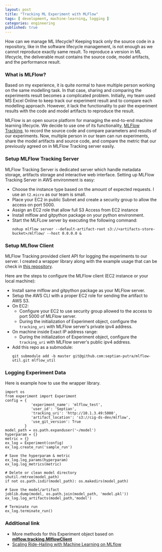 ```yaml
---
layout: post
title: "Tracking ML Experiment with MLFlow"
tags: [ development, machine-learning, logging ]
categories: engineering
published: true
---
```


How can we manage ML lifecycle? Keeping track only the source code in a repository, like in the software lifecycle management, is not enough as we cannot reproduce exactly same result. To reproduce a version in ML lifecycle, the deliverable must contains the source code, model artifacts, and the performance result. 

<!--more-->
### What is MLFlow?
Based on my experience, it is quite normal to have multiple person working on the same modelling task.
In that case, sharing and comparing the experiments result becomes a complicated problem. Initially, my team used MS Excel Online to keep track our experiment result and to compare each modelling approach. However, it lack the functionality to pair the experiment results with the code and model artifacts to reproduce the result.

MLFlow is an open source platform for managing the end-to-end machine learning lifecycle.
We decide to use one of its functionality, [MLFlow Tracking](https://mlflow.org/docs/latest/tracking.html), to record the source code and compare parameters and results of our experiments. Now, multiple person in our team can run experiments, share the model artifacts and source code, and compare the metric that our previously agreed on in MLFlow Tracking server easily.

### Setup MLFlow Tracking Server
MLFlow Tracking Server is dedicated server which handle metadata storage, artifacts storage and interactive web interface. Setting up MLFlow Tracking Server in AWS environment is easy:
* Choose the instance type based on the amount of expected requests. I use an `t2.micro` as our team is small. 
* Place your EC2 in public Subnet and create a security group to allow the access on port 5000.
* Assign an EC2 role that allow full S3 Access from EC2 instance
* Install mlflow and gitpython package on your python environment.
* Start the MLFLow server by executing the following command:
    <pre><code class="language-bash">nohup mlflow server --default-artifact-root s3://&lt;artifacts-store-bucket&gt;/mlflow/ --host 0.0.0.0 &</code></pre>

### Setup MLflow Client
MLFlow Tracking provided client API for logging the experiments to our server. I created a wrapper library along with the example usage that can be check in [this repository](https://github.com/septian-putra/mlflow-util).

Here are the steps to configure the MLFlow client (EC2 instance or your local machine):
* Install same mlflow and gitpython package as your MLFlow server.
* Setup the AWS CLI with a proper EC2 role for sending the artifact to AWS S3.
* On EC2:
   - Configure your EC2 to use security group allowed to the access to port 5000 of MLFlow server.
   - During the initialization of Experiment object, configure the `tracking_uri` with MLFlow server's private ipv4 address.
* On machine inside Exact IP address range:
   - During the initialization of Experiment object, configure the `tracking_uri` with MLFlow server's public ipv4 address.
* Add this repo as a submodule:
    <pre><code class="language-bash">git submodule add -b master git@github.com:septian-putra/mlflow-util.git mlflow_util</code></pre>


### Logging Experiment Data
Here is example how to use the wrapper library.
<pre><code class="language-py">import os
from experiment import Experiment
config = {
            'experiment_name': 'mlflow_test',
            'user_id': 'Septian',
            'tracking_uri': 'http://10.1.3.49:5000',
            'artifact_location': 's3://cig-ds-dev/mlflow',
            'use_git_version': True
         }
model_path = os.path.expanduser('~/model')
hyperparam = {}
metric = {}
ex_log = Experiment(config)
ex_log.create_run('sample_run')

# Save the hyperparam & metric
ex_log.log_params(hyperparam)
ex_log.log_metrics(metric)

# Delete or clean model directory
shutil.rmtree(model_path)
if not os.path.isdir(model_path): os.makedirs(model_path)

# Save the model/artifact
joblib.dump(model, os.path.join(model_path, 'model.pkl'))
ex_log.log_artifacts(model_path,'model')

# Terminate run
ex_log.terminate_run()</code></pre>

### Additional link
* More methods for this Experiment object based on [**mlflow.tracking.MlflowClient**](https://mlflow.org/docs/latest/python_api/mlflow.tracking.html)
* [Scaling Ride-Hailing with Machine Learning on MLflow](https://databricks.com/session/scaling-ride-hailing-with-machine-learning-on-mlflow)

